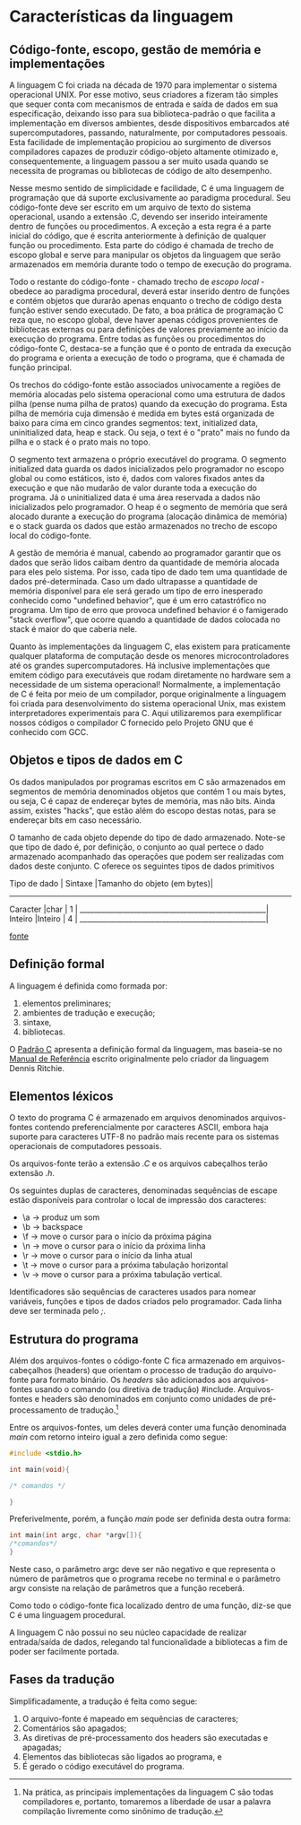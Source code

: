 # Características da linguagem

## Código-fonte, escopo, gestão de memória e implementações

A linguagem C foi criada na década de 1970 para implementar o sistema operacional UNIX. Por esse motivo, seus criadores a fizeram tão simples que sequer conta com mecanismos de entrada e saída de dados em sua especificação, deixando isso para sua biblioteca-padrão o que facilita a implementação em diversos ambientes, desde dispositivos embarcados até supercomputadores, passando, naturalmente, por computadores pessoais. Esta facilidade de implementação propiciou ao surgimento de diversos compiladores capazes de produzir código-objeto altamente otimizado e, consequentemente, a linguagem passou a ser muito usada quando se necessita de programas ou bibliotecas de código de alto desempenho.

Nesse mesmo sentido de simplicidade e facilidade, C é uma linguagem de programação que dá suporte exclusivamente ao paradigma procedural.  Seu código-fonte deve ser escrito em um arquivo de texto do sistema operacional, usando a extensão .C, devendo ser inserido inteiramente dentro de funções ou procedimentos.  A exceção a esta regra é a parte inicial do código, que é escrita anteriormente à definição de qualquer função ou procedimento.  Esta parte do código é chamada de trecho de escopo global e serve para manipular os objetos da linguagem que serão armazenados em memória durante todo o tempo de execução do programa. 

Todo o restante do código-fonte - chamado trecho de *escopo local* - obedece ao paradigma procedural, deverá estar inserido dentro de funções e contém objetos que durarão apenas enquanto o trecho de código desta função estiver sendo executado.  De fato, a boa prática de programação C reza que, no escopo global, deve haver apenas códigos provenientes de bibliotecas externas ou para definições de valores previamente ao início da execução do programa.   Entre todas as funções ou procedimentos do código-fonte C, destaca-se a função que é o ponto de entrada da execução do programa e orienta a execução de todo o programa, que é chamada de função principal.  

Os trechos do código-fonte estão associados univocamente a regiões de memória alocadas pelo sistema operacional como uma estrutura de dados pilha (pense numa pilha de pratos) quando da execução do programa.  Esta pilha de memória cuja dimensão é medida em bytes está organizada de baixo para cima em cinco grandes segmentos: text, initialized data, uninitialized data, heap e stack.  Ou seja, o text é o "prato" mais no fundo da pilha e o stack é o prato mais no topo.

O segmento text armazena o próprio executável do programa. O segmento initialized data guarda os dados inicializados pelo programador no escopo global ou como estáticos, isto é, dados com valores fixados antes da execução e que não mudarão de valor durante toda a execução do programa.  Já o uninitialized data é uma área reservada a dados não inicializados pelo programador.  O heap é o segmento de memória que será alocado durante a execução do programa (alocação dinâmica de memória) e o stack guarda os dados que estão armazenados no trecho de escopo local do código-fonte.

A gestão de memória é manual, cabendo ao programador garantir que os dados que serão lidos caibam dentro da quantidade de memória alocada para eles pelo sistema.  Por isso, cada tipo de dado tem uma quantidade de dados pré-determinada.  Caso um dado ultrapasse a quantidade de memória disponível para ele será gerado um tipo de erro inesperado conhecido como "undefined behavior", que é um erro catastrófico no programa.  Um tipo de erro que provoca undefined behavior é o famigerado "stack overflow", que ocorre quando a quantidade de dados colocada no stack é maior do que caberia nele.

Quanto às implementações da linguagem C, elas existem para praticamente qualquer plataforma de computação desde os menores microcontroladores até os grandes supercomputadores.  Há inclusive implementações que emitem código para executáveis que rodam diretamente no hardware sem a necessidade de um sistema operacional! Normalmente, a implementação de C é feita por meio de um compilador, porque originalmente a linguagem foi criada para desenvolvimento do sistema operacional Unix, mas existem interpretadores experimentais para C. Aqui utilizaremos para exemplificar nossos códigos o compilador C fornecido pelo Projeto GNU que é conhecido com GCC.

## Objetos e tipos de dados em C

Os dados manipulados por programas escritos em C são armazenados em segmentos de memória denominados objetos que contém 1 ou mais bytes, ou seja, C é capaz de endereçar bytes de memória, mas não bits.  Ainda assim, existes "hacks", que estão além do escopo destas notas, para se endereçar bits em caso necessário.

O tamanho de cada objeto depende do tipo de dado armazenado.  Note-se que tipo de dado é, por definição, o conjunto ao qual pertece o dado armazenado acompanhado das operações que podem ser realizadas com dados deste conjunto.  C oferece os seguintes tipos de dados primitivos

Tipo de dado | Sintaxe |Tamanho do objeto (em bytes)|
_____________________________________________________
Caracter     |char     |              1             |
____________________________________________________|
Inteiro      |Inteiro  |              4             |
____________________________________________________|

[fonte](https://byjus.com/gate/size-of-data-types-in-c/#size-of-primary-data-types)

## Definição formal

A linguagem é definida como formada por:

1. elementos preliminares;
2. ambientes de tradução e execução;
3. sintaxe,
4. bibliotecas.

O [Padrão C](https://www.open-std.org/jtc1/sc22/wg14/www/docs/n2310.pdf)
apresenta a definição formal da linguagem, mas baseia-se no
[Manual de Referência](https://www.bell-labs.com/usr/dmr/www/cman.pdf)
escrito originalmente pelo criador da linguagem Dennis Ritchie.

## Elementos léxicos

O texto do programa C é armazenado em arquivos denominados arquivos-fontes
contendo preferencialmente por caracteres ASCII, embora haja
suporte para caracteres UTF-8 no padrão mais recente para os sistemas
operacionais de computadores pessoais.

Os arquivos-fonte terão a extensão *.C* e os arquivos cabeçalhos terão extensão *.h*.

Os seguintes duplas de caracteres, denominadas sequências de escape estão
disponíveis para controlar o local de impressão dos caracteres:

- \a -> produz um som
- \b -> backspace
- \f -> move o cursor para o início da próxima página
- \n -> move o cursor para o início da próxima linha
- \r -> move o cursor para o início da linha atual
- \t -> move o cursor para a próxima tabulação horizontal
- \v -> move o cursor para a próxima tabulação vertical.

Identificadores são sequências de caracteres usados para nomear variáveis,
funções e tipos de dados criados pelo programador.  Cada linha deve ser
terminada pelo *;*.

## Estrutura do programa

Além dos arquivos-fontes o código-fonte C fica armazenado em arquivos-cabeçalhos
(headers) que orientam o processo de tradução do arquivo-fonte para formato
binário.  Os *headers* são adicionados aos arquivos-fontes usando o comando
(ou diretiva de tradução) #include.  Arquivos-fontes e headers são denominados
em conjunto como  unidades de pré-processamento de tradução.[^1]

Entre os arquivos-fontes, um deles deverá conter uma função denominada *main*
com retorno inteiro igual a zero definida como segue:

```c
#include <stdio.h>

int main(void){

/* comandos */

}
```

Preferivelmente, porém, a função *main* pode ser definida desta outra forma:

```c
int main(int argc, char *argv[]){
/*comandos*/
}
```

Neste caso, o parâmetro argc deve ser não negativo e que representa o número
de parâmetros que o programa recebe no terminal e o parâmetro argv consiste
na relação de parâmetros que a função receberá.

Como todo o código-fonte fica localizado dentro de uma função, diz-se que C
é uma linguagem procedural.

A linguagem C não possui no seu núcleo capacidade de realizar entrada/saída de
dados, relegando tal funcionalidade a bibliotecas a fim de poder ser
facilmente portada.

## Fases da tradução

Simplificadamente, a tradução é feita como segue:

1. O arquivo-fonte é mapeado em sequências de caracteres;
2. Comentários são apagados;
3. As diretivas de pré-processamento dos headers são executadas e apagadas;
4. Elementos das bibliotecas são ligados ao programa, e
5. É gerado o código executável do programa.

[^1]: Na prática, as principais implementações da linguagem C são todas
compiladores e, portanto, tomaremos a liberdade de usar a palavra
compilação livremente como sinônimo de tradução.
